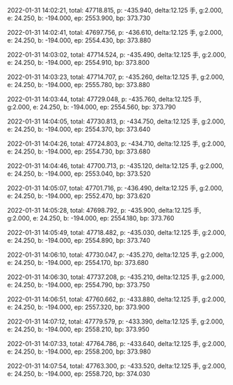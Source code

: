 2022-01-31 14:02:21, total: 47718.815, p: -435.940, delta:12.125 手, g:2.000, e: 24.250, b: -194.000, ep: 2553.900, bp: 373.730

2022-01-31 14:02:41, total: 47697.756, p: -436.610, delta:12.125 手, g:2.000, e: 24.250, b: -194.000, ep: 2554.430, bp: 373.880

2022-01-31 14:03:02, total: 47714.524, p: -435.490, delta:12.125 手, g:2.000, e: 24.250, b: -194.000, ep: 2554.910, bp: 373.800

2022-01-31 14:03:23, total: 47714.707, p: -435.260, delta:12.125 手, g:2.000, e: 24.250, b: -194.000, ep: 2555.780, bp: 373.880

2022-01-31 14:03:44, total: 47729.048, p: -435.760, delta:12.125 手, g:2.000, e: 24.250, b: -194.000, ep: 2554.560, bp: 373.790

2022-01-31 14:04:05, total: 47730.813, p: -434.750, delta:12.125 手, g:2.000, e: 24.250, b: -194.000, ep: 2554.370, bp: 373.640

2022-01-31 14:04:26, total: 47724.803, p: -434.710, delta:12.125 手, g:2.000, e: 24.250, b: -194.000, ep: 2554.730, bp: 373.680

2022-01-31 14:04:46, total: 47700.713, p: -435.120, delta:12.125 手, g:2.000, e: 24.250, b: -194.000, ep: 2553.040, bp: 373.520

2022-01-31 14:05:07, total: 47701.716, p: -436.490, delta:12.125 手, g:2.000, e: 24.250, b: -194.000, ep: 2552.470, bp: 373.620

2022-01-31 14:05:28, total: 47698.792, p: -435.900, delta:12.125 手, g:2.000, e: 24.250, b: -194.000, ep: 2554.180, bp: 373.760

2022-01-31 14:05:49, total: 47718.482, p: -435.030, delta:12.125 手, g:2.000, e: 24.250, b: -194.000, ep: 2554.890, bp: 373.740

2022-01-31 14:06:10, total: 47730.047, p: -435.270, delta:12.125 手, g:2.000, e: 24.250, b: -194.000, ep: 2554.170, bp: 373.680

2022-01-31 14:06:30, total: 47737.208, p: -435.210, delta:12.125 手, g:2.000, e: 24.250, b: -194.000, ep: 2554.790, bp: 373.750

2022-01-31 14:06:51, total: 47760.662, p: -433.880, delta:12.125 手, g:2.000, e: 24.250, b: -194.000, ep: 2557.320, bp: 373.900

2022-01-31 14:07:12, total: 47779.579, p: -433.390, delta:12.125 手, g:2.000, e: 24.250, b: -194.000, ep: 2558.210, bp: 373.950

2022-01-31 14:07:33, total: 47764.786, p: -433.640, delta:12.125 手, g:2.000, e: 24.250, b: -194.000, ep: 2558.200, bp: 373.980

2022-01-31 14:07:54, total: 47763.300, p: -433.520, delta:12.125 手, g:2.000, e: 24.250, b: -194.000, ep: 2558.720, bp: 374.030